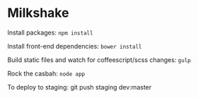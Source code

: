 Milkshake
===

Install packages: `npm install`

Install front-end dependencies: `bower install`

Build static files and watch for coffeescript/scss changes: `gulp`

Rock the casbah: `node app`


To deploy to staging: git push staging dev:master